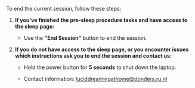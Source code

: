 To end the current session, follow these steps:  

1. **If you've finished the pre-sleep procedure tasks and have access to the sleep page:**  
   
    - Use the **"End Session"** button to end the session.  

2. **If you do not have access to the sleep page, or you encounter issues which instructions ask you to end the session and contact us:**  
   
    - Hold the power button for **5 seconds** to shut down the laptop.

    - Contact information: luciddreamingathome@donders.ru.nl
